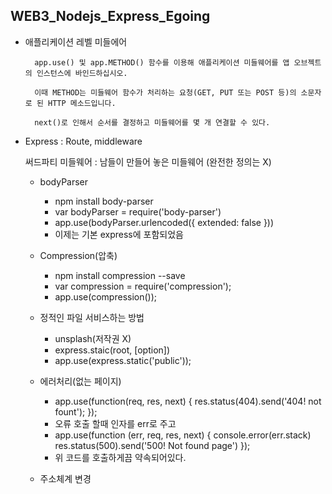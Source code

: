 ## WEB3_Nodejs_Express_Egoing

- 애플리케이션 레벨 미들에어 

        app.use() 및 app.METHOD() 함수를 이용해 애플리케이션 미들웨어를 앱 오브젝트의 인스턴스에 바인드하십시오.

        이때 METHOD는 미들웨어 함수가 처리하는 요청(GET, PUT 또는 POST 등)의 소문자로 된 HTTP 메소드입니다.

        next()로 인해서 순서를 결정하고 미들웨어를 몇 개 연결할 수 있다.
        
- Express : Route, middleware 

    써드파티 미들웨어 : 남들이 만들어 놓은 미들웨어 (완전한 정의는 X)  


    - bodyParser
        - npm install body-parser
        - var bodyParser = require('body-parser')
        - app.use(bodyParser.urlencoded({ extended: false }))
        - 이제는 기본 express에 포함되었음 

    - Compression(압축)
        - npm install compression --save
        - var compression = require('compression');
        - app.use(compression());

    - 정적인 파일 서비스하는 방법 
        - unsplash(저작권 X)
        - express.staic(root, [option])
        - app.use(express.static('public'));

    - 에러처리(없는 페이지)
        - app.use(function(req, res, next) {
          res.status(404).send('404! not fount');
          });
        - 오류 호출 할때 인자를 err로 주고
        - app.use(function (err, req, res, next) {
          console.error(err.stack)
          res.status(500).send('500! Not found page')
          }); 
        - 위 코드를 호출하게끔 약속되어있다.

     - 주소체계 변경